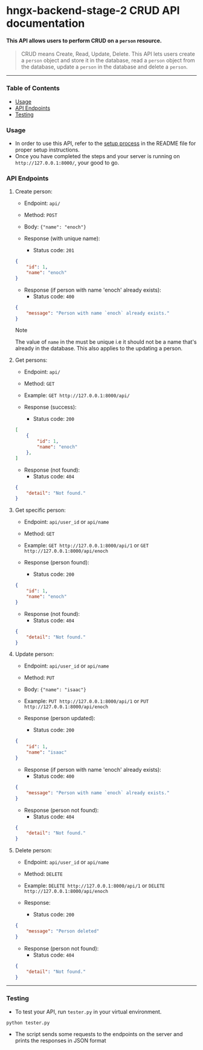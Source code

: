 # hngx-backend-stage-2 CRUD API documentation
#### This API allows users to perform CRUD on a `person` resource.

> CRUD means Create, Read, Update, Delete. This API lets users create a `person` object and store it in the database, read a `person` object from the database, update a `person` in the database and delete a `person`.

---

### Table of Contents
- [Usage](#usage)
- [API Endpoints](#api-endpoints)
- [Testing](#testing)

### Usage
- In order to use this API, refer to the [setup process](./README.md) in the README file for proper setup instructions.
- Once you have completed the steps and your server is running on `http://127.0.0.1:8000/`, your good to go.

### API Endpoints
1. Create person:
    - Endpoint: `api/`
    - Method: `POST`
    - Body: `{"name": "enoch"}`
   
    - Response (with unique name):
        - Status code: `201`
    ```json
    {
        "id": 1,
        "name": "enoch"
    }
    ```

    - Response (if person with name 'enoch' already exists):
        - Status code: `400`
    ```json
    {
        "message": "Person with name `enoch` already exists."
    }
    ```
    > [!NOTE]
    > The value of `name` in the must be unique i.e it should not be a name that's already in the database. This also applies to the updating a person.

2. Get persons:
    - Endpoint: `api/`
    - Method: `GET`
    - Example: `GET http://127.0.0.1:8000/api/`
    
    - Response (success):
        - Status code: `200`
    ```json
    [
        {
            "id": 1,
            "name": "enoch"
        },
    ]
    ```
    
    - Response (not found):
        - Status code: `404`
    ```json
    {
        "detail": "Not found."
    }
    ```
3. Get specific person:
    - Endpoint: `api/user_id` or `api/name`
    - Method: `GET`
    - Example: `GET http://127.0.0.1:8000/api/1` or `GET http://127.0.0.1:8000/api/enoch`
  
    - Response (person found):
        - Status code: `200`
    ```json
    {
        "id": 1,
        "name": "enoch"
    }
    ```
    - Response (not found):
        - Status code: `404`
    ```json
    {
        "detail": "Not found."
    }
    ```

4. Update person:
    - Endpoint: `api/user_id` or `api/name`
    - Method: `PUT`
    - Body: `{"name": "isaac"}`
    - Example: `PUT http://127.0.0.1:8000/api/1` or `PUT http://127.0.0.1:8000/api/enoch`
  
    - Response (person updated):
        - Status code: `200`
    ```json
    {
        "id": 1,
        "name": "isaac"
    }
    ```

    - Response (if person with name 'enoch' already exists):
        - Status code: `400`
    ```json
    {
        "message": "Person with name `enoch` already exists."
    }
    ```

    - Response (person not found):
        - Status code: `404`
    ```json
    {
        "detail": "Not found."
    }
    ```

5. Delete person:
    - Endpoint: `api/user_id` or `api/name`
    - Method: `DELETE`
    - Example: `DELETE http://127.0.0.1:8000/api/1` or `DELETE http://127.0.0.1:8000/api/enoch`
    
    - Response:
        - Status code: `200`
    ```json
    {
        "message": "Person deleted"
    }
    ```

    - Response (person not found):
        - Status code: `404`
    ```json
    {
        "detail": "Not found."
    }
    ```
---
### Testing
- To test your API, run `tester.py` in your virtual environment.
```
python tester.py
```
- The script sends some requests to the endpoints on the server and prints the responses in JSON format